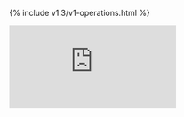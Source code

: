 <!-- BEGIN MUNGE: UNVERSIONED_WARNING -->


<!-- END MUNGE: UNVERSIONED_WARNING -->
<!-- needed for gh-pages to render html files when imported -->
{% include v1.3/v1-operations.html %}






<!-- BEGIN MUNGE: IS_VERSIONED -->
<!-- TAG IS_VERSIONED -->
<!-- END MUNGE: IS_VERSIONED -->


<!-- BEGIN MUNGE: GENERATED_ANALYTICS -->
[![Analytics](https://kubernetes-site.appspot.com/UA-36037335-10/GitHub/docs/api-reference/v1/operations.md?pixel)]()
<!-- END MUNGE: GENERATED_ANALYTICS -->
